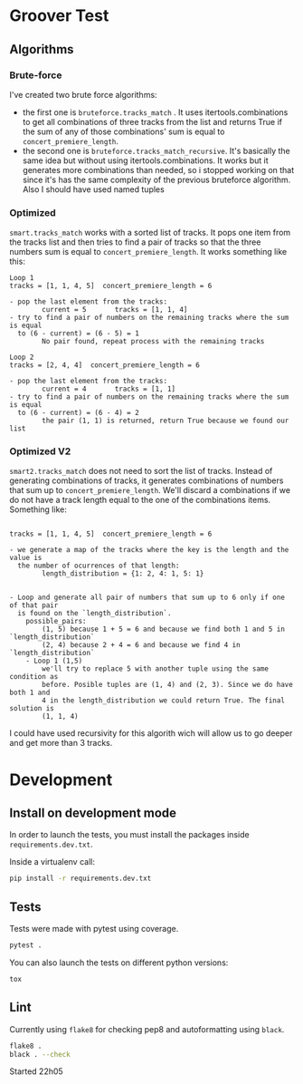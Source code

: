 # Groover Test

## Algorithms

### Brute-force

I've created two brute force algorithms:

- the first one is `bruteforce.tracks_match` . It uses itertools.combinations to get all combinations of three tracks from the list and returns True if the sum of any of those combinations' sum is equal to `concert_premiere_length`.
- the second one is `bruteforce.tracks_match_recursive`. It's basically the same idea but without using itertools.combinations. It works but it generates more combinations than needed, so i stopped working on that since it's has the same complexity of the previous bruteforce algorithm. Also I should have used named tuples

### Optimized

`smart.tracks_match` works with a sorted list of tracks. It pops one item from the tracks list and then tries to find a pair of tracks so that the three numbers sum is equal to `concert_premiere_length`. It works something like this:

```
Loop 1
tracks = [1, 1, 4, 5]  concert_premiere_length = 6

- pop the last element from the tracks:
        current = 5       tracks = [1, 1, 4]
- try to find a pair of numbers on the remaining tracks where the sum is equal
  to (6 - current) = (6 - 5) = 1
        No pair found, repeat process with the remaining tracks

Loop 2
tracks = [2, 4, 4]  concert_premiere_length = 6

- pop the last element from the tracks:
        current = 4       tracks = [1, 1]
- try to find a pair of numbers on the remaining tracks where the sum is equal
  to (6 - current) = (6 - 4) = 2
        the pair (1, 1) is returned, return True because we found our list
```

### Optimized V2

`smart2.tracks_match` does not need to sort the list of tracks. Instead of generating combinations of tracks, it generates combinations of numbers that sum up to `concert_premiere_length`. We'll discard a combinations if we do not have a track length equal to the one of the combinations items. Something like:

```

tracks = [1, 1, 4, 5]  concert_premiere_length = 6

- we generate a map of the tracks where the key is the length and the value is
  the number of ocurrences of that length:
        length_distribution = {1: 2, 4: 1, 5: 1}


- Loop and generate all pair of numbers that sum up to 6 only if one of that pair
  is found on the `length_distribution`.
    possible_pairs:
        (1, 5) because 1 + 5 = 6 and because we find both 1 and 5 in `length_distribution`
        (2, 4) because 2 + 4 = 6 and because we find 4 in `length_distribution`
    - Loop 1 (1,5)
        we'll try to replace 5 with another tuple using the same condition as
        before. Posible tuples are (1, 4) and (2, 3). Since we do have both 1 and
        4 in the length_distribution we could return True. The final solution is
        (1, 1, 4)

```

I could have used recursivity for this algorith wich will allow us to go deeper and get more than 3 tracks.

# Development

## Install on development mode

In order to launch the tests, you must install the packages inside `requirements.dev.txt`.

Inside a virtualenv call:

```sh
pip install -r requirements.dev.txt
```

## Tests

Tests were made with pytest using coverage.

```sh
pytest .
```

You can also launch the tests on different python versions:

```sh
tox
```

## Lint

Currently using `flake8` for checking pep8 and autoformatting using `black`.

```sh
flake8 .
black . --check
```

Started 22h05
